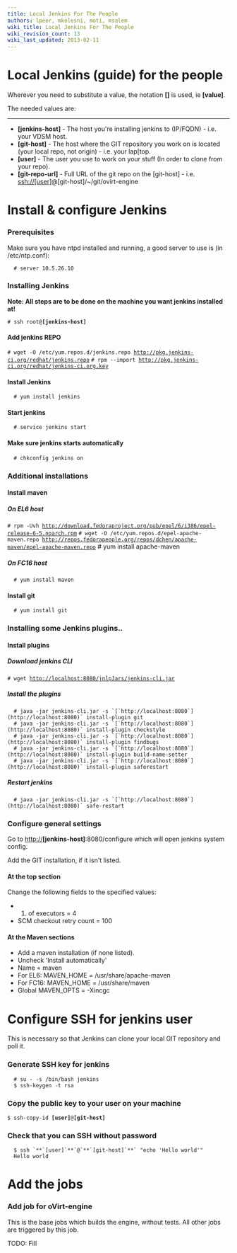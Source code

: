 ```yaml
---
title: Local Jenkins For The People
authors: lpeer, mkolesni, moti, msalem
wiki_title: Local Jenkins For The People
wiki_revision_count: 13
wiki_last_updated: 2013-02-11
---
```


# Local Jenkins (guide) for the people

Wherever you need to substitute a value, the notation **[]** is used, ie **[value]**.

The needed values are:

------------------------------------------------------------------------

*   **[jenkins-host]** - The host you're installing jenkins to (IP/FQDN) - i.e. your VDSM host.
*   **[git-host]** - The host where the GIT repository you work on is located (your local repo, not origin) - i.e. your lap[top.
*   **[user]** - The user you use to work on your stuff (In order to clone from your repo).
*   **[git-repo-url]** - Full URL of the git repo on the [git-host] - i.e. [ssh://[user]](ssh://[user])@[git-host]/~/git/ovirt-engine

# Install & configure Jenkins

### Prerequisites

Make sure you have ntpd installed and running, a good server to use is (in /etc/ntp.conf):

      # server 10.5.26.10

### Installing Jenkins

**Note: All steps are to be done on the machine you want jenkins installed at!**

`# ssh root@`**`[jenkins-host]`**

#### Add jenkins REPO

`# wget -O /etc/yum.repos.d/jenkins.repo `[`http://pkg.jenkins-ci.org/redhat/jenkins.repo`](http://pkg.jenkins-ci.org/redhat/jenkins.repo)
`# rpm --import `[`http://pkg.jenkins-ci.org/redhat/jenkins-ci.org.key`](http://pkg.jenkins-ci.org/redhat/jenkins-ci.org.key)

#### Install Jenkins

      # yum install jenkins

#### Start jenkins

      # service jenkins start

#### Make sure jenkins starts automatically

      # chkconfig jenkins on

### Additional installations

#### Install maven

##### On EL6 host

`# rpm -Uvh `[`http://download.fedoraproject.org/pub/epel/6/i386/epel-release-6-5.noarch.rpm`](http://download.fedoraproject.org/pub/epel/6/i386/epel-release-6-5.noarch.rpm)
`# wget -O /etc/yum.repos.d/epel-apache-maven.repo `[`http://repos.fedorapeople.org/repos/dchen/apache-maven/epel-apache-maven.repo`](http://repos.fedorapeople.org/repos/dchen/apache-maven/epel-apache-maven.repo)
      # yum install apache-maven

##### On FC16 host

      # yum install maven

#### Install git

      # yum install git

### Installing some Jenkins plugins..

#### Install plugins

##### Download jenkins CLI

`# wget `[`http://localhost:8080/jnlpJars/jenkins-cli.jar`](http://localhost:8080/jnlpJars/jenkins-cli.jar)

##### Install the plugins

      # java -jar jenkins-cli.jar -s `[`http://localhost:8080`](http://localhost:8080)` install-plugin git
      # java -jar jenkins-cli.jar -s `[`http://localhost:8080`](http://localhost:8080)` install-plugin checkstyle
      # java -jar jenkins-cli.jar -s `[`http://localhost:8080`](http://localhost:8080)` install-plugin findbugs
      # java -jar jenkins-cli.jar -s `[`http://localhost:8080`](http://localhost:8080)` install-plugin build-name-setter
      # java -jar jenkins-cli.jar -s `[`http://localhost:8080`](http://localhost:8080)` install-plugin saferestart

##### Restart jenkins

      # java -jar jenkins-cli.jar -s `[`http://localhost:8080`](http://localhost:8080)` safe-restart

### Configure general settings

Go to <http://>**[jenkins-host]**:8080/configure which will open jenkins system config.

Add the GIT installation, if it isn't listed.

#### At the top section

Change the following fields to the specified values:

*   1.  of executors = 4
*   SCM checkout retry count = 100

#### At the Maven sections

*   Add a maven installation (if none listed).
*   Uncheck 'Install automatically'
*   Name = maven
*   For EL6: MAVEN_HOME = /usr/share/apache-maven
*   For FC16: MAVEN_HOME = /usr/share/maven
*   Global MAVEN_OPTS = -Xincgc

# Configure SSH for jenkins user

This is necessary so that Jenkins can clone your local GIT repository and poll it.

### Generate SSH key for jenkins

      # su - -s /bin/bash jenkins
      $ ssh-keygen -t rsa

### Copy the public key to your user on your machine

`$ ssh-copy-id `**`[user]`**`@`**`[git-host]`**

### Check that you can SSH without password

      $ ssh `**`[user]`**`@`**`[git-host]`**` "echo 'Hello world'"
      Hello world

# Add the jobs

### Add job for oVirt-engine

This is the base jobs which builds the engine, without tests. All other jobs are triggered by this job.

TODO: Fill
